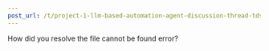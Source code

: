 ```yaml
---
post_url: /t/project-1-llm-based-automation-agent-discussion-thread-tds-jan-2025/164277/249
---
```

How did you resolve the file cannot be found error?